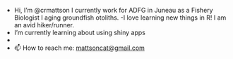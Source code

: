 - Hi, I’m @crmattson
I currently work for ADFG in Juneau as a Fishery Biologist I aging groundfish otoliths. 
-I love learning new things in R! I am an avid hiker/runner. 
- I’m currently learning about using shiny apps
-
- 📫 How to reach me: mattsoncat@gmail.com

<!---
crmattson/crmattson is a ✨ special ✨ repository because its `README.md` (this file) appears on your GitHub profile.
You can click the Preview link to take a look at your changes.
--->
